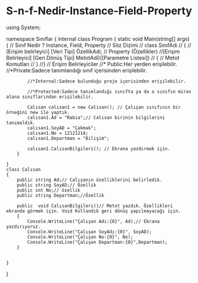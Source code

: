 # S-n-f-Nedir-Instance-Field-Property
using System;

namespace Sınıflar
{
    internal class Program
    {
        static void Main(string[] args)
        {
            // Sınıf Nedir ? Instance, Field, Property
            // Söz Dizimi
            // class SınıfAdi
            // {
            // [Erişim belirleyici] [Veri Tipi] ÖzellikAdi; // Property (Özellikler)
            //[Erişim Belirleyici] [Geri Dönüş Tipi] MetotAdi)([Parametre Listesi])
            // {
            // Metot Komutları
            // }
            //}
            // Erişim Belirleyiciler
            //* Public:Her yerden erişilebilir.
            //*Private:Sadece tanımlandığı sınıf içerisinden erişilebilir.

            //*Internal:Sadece bulunduğu proje içerisinden erişilebilir.

            //*Protected:Sadece tanımlandığı sınıfta ya da o sınıfın miras alana sınıflarından erişilebilir.

            Calısan calısan1 = new Calısan(); // Çalışan sınıfının bir örneğini new ile yaptık.
            calısan1.Ad = "Rabia";// Calısan birinin bilgilerini tanımaldık.
            calısan1.SoyAD = "Çakmak";
            calısan1.No = 12121214;
            calısan1.Departman = "Bilişim";

            calısan1.CalısanBilgileri(); // Ekrana yazdırmak için.
        }
  
    }
    class Calısan
    {
        public string Ad;// Calışanın özelliklerini belirledik.
        public string SoyAD;// Özellik
        public int No;// özellik
        public string Departman;//Özellik

        public  void CalısanBilgileri()// Metot yazdık. Özellikleri ekranda görmek için. Void Kullandık geri dönüş yapılmayacağı için.
        {
            Console.WriteLine("Çalışan Adı:{0}", Ad);// Ekrana yazdırıyoruz.
            Console.WriteLine("Çalışan SoyAdı:{0}", SoyAD);
            Console.WriteLine("Çalışan No:{0}", No);
            Console.WriteLine("Çalışan Departman:{0}",Departman);    
        }
        

    }
}
